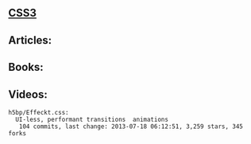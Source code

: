 ## [CSS3](http://clojure.org/)


## Articles:

## Books:

## Videos:


<!-- PROJECTS_LIST_START -->
    h5bp/Effeckt.css:
      UI-less, performant transitions  animations
       104 commits, last change: 2013-07-18 06:12:51, 3,259 stars, 345 forks
<!-- PROJECTS_LIST_END -->

